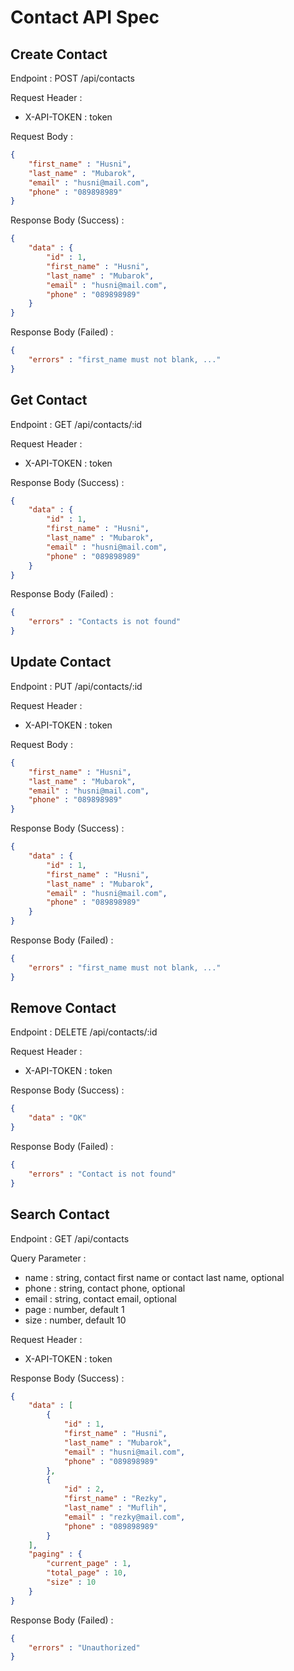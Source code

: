 # Contact API Spec

## Create Contact

Endpoint : POST /api/contacts

Request Header :
- X-API-TOKEN : token

Request Body :

```json
{
    "first_name" : "Husni",
    "last_name" : "Mubarok",
    "email" : "husni@mail.com",
    "phone" : "089898989"
}
```

Response Body (Success) :

```json
{
    "data" : {
        "id" : 1,
        "first_name" : "Husni",
        "last_name" : "Mubarok",
        "email" : "husni@mail.com",
        "phone" : "089898989"
    }
}
```

Response Body (Failed) :

```json
{
    "errors" : "first_name must not blank, ..."
}
```

## Get Contact

Endpoint : GET /api/contacts/:id

Request Header :
- X-API-TOKEN : token

Response Body (Success) :

```json
{
    "data" : {
        "id" : 1,
        "first_name" : "Husni",
        "last_name" : "Mubarok",
        "email" : "husni@mail.com",
        "phone" : "089898989"
    }
}
```

Response Body (Failed) :

```json
{
    "errors" : "Contacts is not found"
}
```

## Update Contact

Endpoint : PUT /api/contacts/:id

Request Header :
- X-API-TOKEN : token

Request Body :

```json
{
    "first_name" : "Husni",
    "last_name" : "Mubarok",
    "email" : "husni@mail.com",
    "phone" : "089898989"
}
```

Response Body (Success) :

```json
{
    "data" : {
        "id" : 1,
        "first_name" : "Husni",
        "last_name" : "Mubarok",
        "email" : "husni@mail.com",
        "phone" : "089898989"
    }
}
```

Response Body (Failed) :

```json
{
    "errors" : "first_name must not blank, ..."
}
```

## Remove Contact

Endpoint : DELETE /api/contacts/:id

Request Header :
- X-API-TOKEN : token

Response Body (Success) :

```json
{
    "data" : "OK"
}
```

Response Body (Failed) :

```json
{
    "errors" : "Contact is not found"
}
```

## Search Contact   

Endpoint : GET /api/contacts

Query Parameter :
- name : string, contact first name or contact last name, optional
- phone : string, contact phone, optional
- email : string, contact email, optional
- page : number, default 1
- size : number, default 10

Request Header :
- X-API-TOKEN : token

Response Body (Success) :

```json
{
    "data" : [
        {
            "id" : 1,
            "first_name" : "Husni",
            "last_name" : "Mubarok",
            "email" : "husni@mail.com",
            "phone" : "089898989"
        },
        {
            "id" : 2,
            "first_name" : "Rezky",
            "last_name" : "Muflih",
            "email" : "rezky@mail.com",
            "phone" : "089898989"
        }
    ],
    "paging" : {
        "current_page" : 1,
        "total_page" : 10,
        "size" : 10
    }
}
```

Response Body (Failed) :

```json
{
    "errors" : "Unauthorized"
}
```